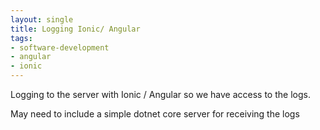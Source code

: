```yaml
---
layout: single
title: Logging Ionic/ Angular
tags:
- software-development
- angular
- ionic
---
```


Logging to the server with Ionic / Angular so we have access to the logs.

May need to include a simple dotnet core server for receiving the logs


